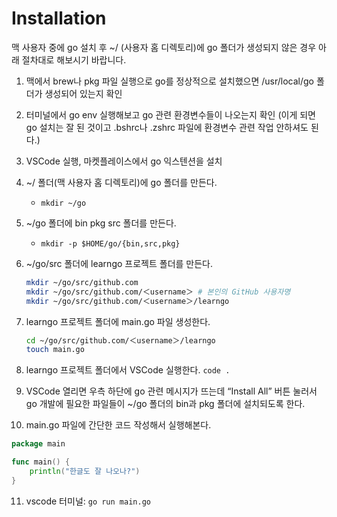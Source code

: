 # Installation

맥 사용자 중에 go 설치 후 ~/ (사용자 홈 디렉토리)에 go 폴더가 생성되지 않은 경우 아래 절차대로 해보시기 바랍니다.

1. 맥에서 brew나 pkg 파일 실행으로 go를 정상적으로 설치했으면 /usr/local/go 폴더가 생성되어 있는지 확인

2. 터미널에서 go env 실행해보고 go 관련 환경변수들이 나오는지 확인 (이게 되면 go 설치는 잘 된 것이고 .bshrc나 .zshrc 파일에 환경변수 관련 작업 안하셔도 된다.)

3. VSCode 실행, 마켓플레이스에서 go 익스텐션을 설치

4. ~/ 폴더(맥 사용자 홈 디렉토리)에 go 폴더를 만든다.

   - `mkdir ~/go`

5. ~/go 폴더에 bin pkg src 폴더를 만든다.

   - `mkdir -p $HOME/go/{bin,src,pkg}`

6. ~/go/src 폴더에 learngo 프로젝트 폴더를 만든다.

   ```sh
   mkdir ~/go/src/github.com
   mkdir ~/go/src/github.com/＜username＞ # 본인의 GitHub 사용자명
   mkdir ~/go/src/github.com/＜username＞/learngo
   ```

7. learngo 프로젝트 폴더에 main.go 파일 생성한다.
   ```sh
   cd ~/go/src/github.com/＜username＞/learngo
   touch main.go
   ```

8. learngo 프로젝트 폴더에서 VSCode 실행한다.
   `code .`

9. VSCode 열리면 우측 하단에 go 관련 메시지가 뜨는데 “Install All” 버튼 눌러서 go 개발에 필요한 파일들이 ~/go 폴더의 bin과 pkg 폴더에 설치되도록 한다.

10. main.go 파일에 간단한 코드 작성해서 실행해본다.

```go
package main

func main() {
	println("한글도 잘 나오나?")
}
```

11. vscode 터미널: `go run main.go`